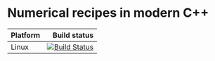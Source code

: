 # Numerical recipes in modern C++


Platform | Build status
---------|-------------:
Linux | [![Build Status](https://travis-ci.org/plang85/numerical_recipes_modern_cpp.svg?branch=master)](https://travis-ci.org/plang85/numerical_recipes_modern_cpp)
